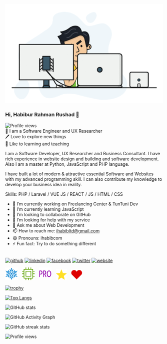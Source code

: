 ![I am a Software Engineer and UX Researcher](https://raw.githubusercontent.com/ihabibcom/bakery/master/dev.gif)

### Hi,  Habibur Rahman Rushad 👋
![Profile views](https://gpvc.arturio.dev/ihabibcom)  <br>
👑 I am a Software Engineer and UX Researcher <br>
🖊️ Love to explore new things <br>
🎤 Like to learning and teaching

I am a Software Developer, UX Researcher and Business Consultant. I have rich experience in website design and building and software development. Also I am a master at Python, JavaScript and PHP language.

I have built a lot of modern & attractive essential Software and Websites with my advanced programming skill. I can also contribute my knowledge to develop your business idea in reality.



Skills: PHP / Laravel / VUE JS / REACT / JS / HTML / CSS

- 🔭 I’m currently working on Freelancing Center & TunTuni Dev 
- 🌱 I’m currently learning JavaScript 
- 👯 I’m looking to collaborate on GitHub 
- 🤔 I’m looking for help with my service 
- 💬 Ask me about Web Development 
- 📫 How to reach me: ihabibltd@gmail.com 
- 😄 Pronouns: ihabibcom 
- ⚡ Fun fact: Try to do something different <br> <br>


[<img src='https://cdn.jsdelivr.net/npm/simple-icons@3.0.1/icons/github.svg' alt='github' height='40'>](https://github.com/ihabibcom)  [<img src='https://cdn.jsdelivr.net/npm/simple-icons@3.0.1/icons/linkedin.svg' alt='linkedin' height='40'>](https://www.linkedin.com/in/rushadme/)  [<img src='https://cdn.jsdelivr.net/npm/simple-icons@3.0.1/icons/facebook.svg' alt='facebook' height='40'>](https://www.facebook.com/rushadme)  [<img src='https://cdn.jsdelivr.net/npm/simple-icons@3.0.1/icons/twitter.svg' alt='twitter' height='40'>](https://twitter.com/ihabibcom)  [<img src='https://cdn.jsdelivr.net/npm/simple-icons@3.0.1/icons/icloud.svg' alt='website' height='40'>](ihabib.com)  

<a href='https://archiveprogram.github.com/'><img src='https://raw.githubusercontent.com/acervenky/animated-github-badges/master/assets/acbadge.gif' width='40' height='40'></a> <a href='https://docs.github.com/en/developers'><img src='https://raw.githubusercontent.com/acervenky/animated-github-badges/master/assets/devbadge.gif' width='40' height='40'></a> <a href='https://github.com/pricing'><img src='https://raw.githubusercontent.com/acervenky/animated-github-badges/master/assets/pro.gif' width='40' height='40'></a> <a href='https://stars.github.com/'><img src='https://raw.githubusercontent.com/acervenky/animated-github-badges/master/assets/starbadge.gif' width='35' height='35'></a> <a href='https://docs.github.com/en/github/supporting-the-open-source-community-with-github-sponsors'><img src='https://raw.githubusercontent.com/acervenky/animated-github-badges/master/assets/sponsorbadge.gif' width='35' height='35'></a> 

[![trophy](https://github-profile-trophy.vercel.app/?username=ihabibcom)](https://github.com/ryo-ma/github-profile-trophy)

[![Top Langs](https://github-readme-stats.vercel.app/api/top-langs/?username=ihabibcom)](https://github.com/anuraghazra/github-readme-stats)

![GitHub stats](https://github-readme-stats.vercel.app/api?username=ihabibcom&show_icons=true&count_private=true)  

![GitHub Activity Graph](https://activity-graph.herokuapp.com/graph?username=ihabibcom)  

![GitHub streak stats](https://streak-stats.demolab.com/?user=ihabibcom)  

![Profile views](https://gpvc.arturio.dev/ihabibcom)  
